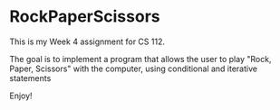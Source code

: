 # RockPaperScissors

This is my Week 4 assignment for CS 112.

The goal is to implement a program that allows the user to play "Rock, Paper, Scissors" with the computer, using conditional and iterative statements

Enjoy!
